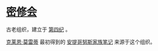 # [密修会](../团体/密修会.md)

古老组织，建立于 [第四纪](../纪元/第四纪.md) 。

[克莱恩·莫雷蒂](../人物/克莱恩·莫雷蒂.md) 最初得到的 [安提哥努斯家族笔记](../物品/安提哥努斯家族笔记.md) 来源于这个组织。

